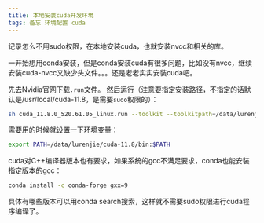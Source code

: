 ```yaml
---
title: 本地安装cuda开发环境
tags: 备忘 环境配置 cuda
---
```


记录怎么不用sudo权限，在本地安装cuda，也就安装nvcc和相关的库。
<!--more-->


一开始想用conda安装，但是conda安装cuda有很多问题，比如没有nvcc，继续安装cuda-nvcc又缺少头文件。。。还是老老实实安装cuda吧。

先去Nvidia官网下载`.run`文件。
然后运行（注意要指定安装路径，不指定的话默认是/usr/local/cuda-11.8，是需要`sudo`权限的）：

```sh
sh cuda_11.8.0_520.61.05_linux.run --toolkit --toolkitpath=/data/lurenjie/cuda-11.8
```

需要用的时候就设置一下环境变量：

```sh
export PATH=/data/lurenjie/cuda-11.8/bin:$PATH
```

cuda对C++编译器版本也有要求，如果系统的gcc不满足要求，conda也能安装指定版本的gcc：

```sh
conda install -c conda-forge gxx=9
```

具体有哪些版本可以用conda search搜索，这样就不需要sudo权限进行cuda程序编译了。




